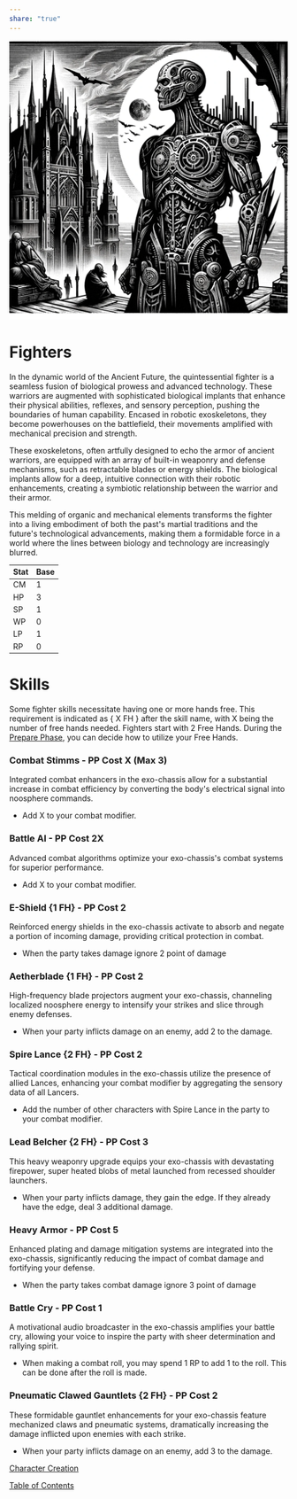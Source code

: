```yaml
---  
share: "true"  
---  
```

  
  
![Pasted image 20240126171458](./Pasted%20image%2020240126171458.png)  
  
# Fighters  
  
In the dynamic world of the Ancient Future, the quintessential fighter is a seamless fusion of biological prowess and advanced technology. These warriors are augmented with sophisticated biological implants that enhance their physical abilities, reflexes, and sensory perception, pushing the boundaries of human capability. Encased in robotic exoskeletons, they become powerhouses on the battlefield, their movements amplified with mechanical precision and strength.   
  
These exoskeletons, often artfully designed to echo the armor of ancient warriors, are equipped with an array of built-in weaponry and defense mechanisms, such as retractable blades or energy shields. The biological implants allow for a deep, intuitive connection with their robotic enhancements, creating a symbiotic relationship between the warrior and their armor.   
  
This melding of organic and mechanical elements transforms the fighter into a living embodiment of both the past's martial traditions and the future's technological advancements, making them a formidable force in a world where the lines between biology and technology are increasingly blurred.  
  
| Stat | Base |  
| ---- | ---- |  
| CM | 1 |  
| HP | 3 |  
| SP | 1 |  
| WP | 0 |  
| LP | 1 |  
| RP | 0 |  
  
# Skills  
  
Some fighter skills necessitate having one or more hands free. This requirement is indicated as { X FH } after the skill name, with X being the number of free hands needed. Fighters start with 2 Free Hands. During the [Prepare Phase](./Prepare%20Phase.html), you can decide how to utilize your Free Hands.  
  
### Combat Stimms - PP Cost X (Max 3)  
  
Integrated combat enhancers in the exo-chassis allow for a substantial increase in combat efficiency by converting the body's electrical signal into noosphere commands.  
  
  - Add X to your combat modifier.  
  
### Battle AI - PP Cost 2X  
  
Advanced combat algorithms optimize your exo-chassis's combat systems for superior performance.  
  
 - Add X to your combat modifier.  
  
### E-Shield {1 FH} - PP Cost 2  
  
Reinforced energy shields in the exo-chassis activate to absorb and negate a portion of incoming damage, providing critical protection in combat.  
  
  - When the party takes damage ignore 2 point of damage  
  
### Aetherblade {1 FH} - PP Cost 2  
  
High-frequency blade projectors augment your exo-chassis, channeling localized noosphere energy to intensify your strikes and slice through enemy defenses.  
    
  - When your party inflicts damage on an enemy, add 2 to the damage.  
  
### Spire Lance {2 FH} - PP Cost 2  
  
Tactical coordination modules in the exo-chassis utilize the presence of allied Lances, enhancing your combat modifier by aggregating the sensory data of all Lancers.  
  
  - Add the number of other characters with Spire Lance in the party to your combat modifier.  
  
### Lead Belcher {2 FH} - PP Cost 3  
  
This heavy weaponry upgrade equips your exo-chassis with devastating firepower, super heated blobs of metal launched from recessed shoulder launchers.  
  
  - When your party inflicts damage, they gain the edge. If they already have the edge, deal 3 additional damage.  
  
### Heavy Armor - PP Cost 5  
  
Enhanced plating and damage mitigation systems are integrated into the exo-chassis, significantly reducing the impact of combat damage and fortifying your defense.  
  
  - When the party takes combat damage ignore 3 point of damage  
  
### Battle Cry - PP Cost 1  
  
A motivational audio broadcaster in the exo-chassis amplifies your battle cry, allowing your voice to inspire the party with sheer determination and rallying spirit.  
  
  - When making a combat roll, you may spend 1 RP to add 1 to the roll. This can be done after the roll is made.  
  
### Pneumatic Clawed Gauntlets {2 FH} - PP Cost 2  
  
These formidable gauntlet enhancements for your exo-chassis feature mechanized claws and pneumatic systems, dramatically increasing the damage inflicted upon enemies with each strike.  
  
 - When your party inflicts damage on an enemy, add 3 to the damage.  
  
[Character Creation](./Character%20Creation.html)  
  
[Table of Contents](./Table%20of%20Contents.html)